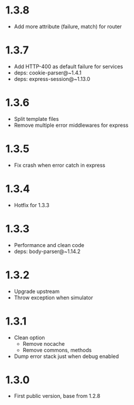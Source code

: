 1.3.8
========

  * Add more attribute (failure, match) for router

1.3.7
========

  * Add HTTP-400 as default failure for services
  * deps: cookie-parser@~1.4.1
  * deps: express-session@~1.13.0

1.3.6
========

  * Split template files
  * Remove multiple error middlewares for express

1.3.5
========

  * Fix crash when error catch in express

1.3.4
========

  * Hotfix for 1.3.3

1.3.3
========

  * Performance and clean code
  * deps: body-parser@~1.14.2

1.3.2
========

  * Upgrade upstream
  * Throw exception when simulator

1.3.1
========

  * Clean option
    - Remove nocache
    - Remove commons, methods
  * Dump error stack just when debug enabled

1.3.0
========

  * First public version, base from 1.2.8

